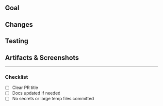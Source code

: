 ## Goal


## Changes


## Testing


## Artifacts & Screenshots


---
### Checklist
- [ ] Clear PR title
- [ ] Docs updated if needed
- [ ] No secrets or large temp files committed
